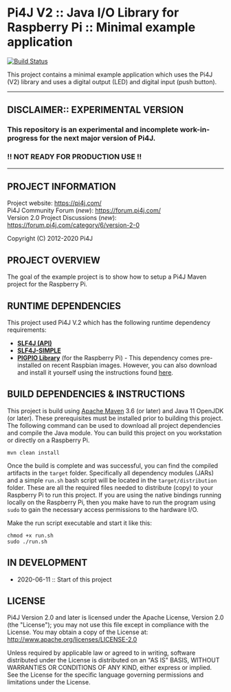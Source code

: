 
 Pi4J V2 :: Java I/O Library for Raspberry Pi :: Minimal example application
==========================================================================

[![Build Status](https://travis-ci.org/Pi4J/pi4j-minimal-example.svg?branch=master)](https://travis-ci.org/Pi4J/pi4j-minimal-example?branch=master) 

This project contains a minimal example application which uses the Pi4J (V2) library and uses a digital output (LED) 
and digital input (push button).

---

## DISCLAIMER:: EXPERIMENTAL VERSION

### This repository is an experimental and incomplete work-in-progress for the next major version of Pi4J.

### !! NOT READY FOR PRODUCTION USE !!

---

## PROJECT INFORMATION

Project website: https://pi4j.com/ <br />
Pi4J Community Forum (*new*): https://forum.pi4j.com/ <br />
Version 2.0 Project Discussions (*new*): https://forum.pi4j.com/category/6/version-2-0 <br />

Copyright (C) 2012-2020 Pi4J

## PROJECT OVERVIEW

The goal of the example project is to show how to setup a Pi4J Maven project for the Raspberry Pi.

## RUNTIME DEPENDENCIES

This project used Pi4J V.2 which has the following runtime dependency requirements:
- [**SLF4J (API)**](https://www.slf4j.org/)
- [**SLF4J-SIMPLE**](https://www.slf4j.org/)
- [**PIGPIO Library**](http://abyz.me.uk/rpi/pigpio) (for the Raspberry Pi) - This 
dependency comes pre-installed on recent Raspbian images.  However, you can also 
download and install it yourself using the instructions found 
[here](http://abyz.me.uk/rpi/pigpio/download.html).

## BUILD DEPENDENCIES & INSTRUCTIONS

This project is build using [Apache Maven](https://maven.apache.org/) 3.6 
(or later) and Java 11 OpenJDK (or later).  These prerequisites must be installed 
prior to building this project.  The following command can be used to download 
all project dependencies and compile the Java module.  You can build this 
project on you workstation or directly on a Raspberry Pi.  

```text
mvn clean install
```

Once the build is complete and was successful, you can find the compiled 
artifacts in the `target` folder.  Specifically all dependency modules (JARs)
and a simple `run.sh` bash script will be located in the `target/distribution` 
folder.  These are all the required files needed to distribute (copy) to your
Raspberry Pi to run this project.  If you are using the native bindings running 
locally on the Raspberry Pi, then you make have to run the program using `sudo` 
to gain the necessary access permissions to the hardware I/O.  

Make the run script executable and start it like this:

```
chmod +x run.sh
sudo ./run.sh
```

## IN DEVELOPMENT

* 2020-06-11 :: Start of this project

## LICENSE

 Pi4J Version 2.0 and later is licensed under the Apache License,
 Version 2.0 (the "License"); you may not use this file except in
 compliance with the License.  You may obtain a copy of the License at:
      http://www.apache.org/licenses/LICENSE-2.0

 Unless required by applicable law or agreed to in writing, software
 distributed under the License is distributed on an "AS IS" BASIS,
 WITHOUT WARRANTIES OR CONDITIONS OF ANY KIND, either express or implied.
 See the License for the specific language governing permissions and
 limitations under the License.

